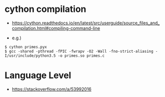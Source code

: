 # cython compilation

* https://cython.readthedocs.io/en/latest/src/userguide/source_files_and_compilation.html#compiling-command-line

* e.g.)

```
$ cython primes.pyx
$ gcc -shared -pthread -fPIC -fwrapv -O2 -Wall -fno-strict-aliasing -I/usr/include/python3.5 -o primes.so primes.c
```


# Language Level #

* https://stackoverflow.com/a/53992016

